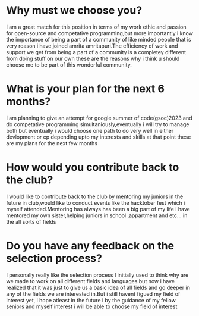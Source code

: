 # Why must we choose you?
I am a great match for this position in terms of my work ethic and passion for open-source and competative programming,but more importantly i know the importance of being a part of a community of like minded people that is very reason i have joined amrita amritapuri.The efficiency of work and support we get from being a part of a community is a completey different from doing stuff on our own these are the reasons why i think u should choose me to be part of this wonderful community.
# What is your plan for the next 6 months?
I am planning to give an attempt for google summer of code(gsoc)2023 and do competative programming simultaniously,eventually i will try to manage both but eventually i would choose one path to do very well in either devlopment or cp depending upto my interests and skills at that point these are my plans for the next few months
# How would you contribute back to the club? 
I would like to contribute back to the club by mentoring my juniors in the future in club,would like to conduct events like the hacktober fest which i myself attended.Mentoring has always has been a big part of my life i have mentored my own sister,helping juniors in school ,appartment and etc... in the all sorts of fields 

# Do you have any feedback on the selection process?
I personally really like the selection process I initially used to think why are we made to work on all different fields and languages but now i have realized that it was just to give us a basic idea of all fields and go deeper in any of the fields we are interested in.But i still havent figued my field of interest yet, i hope atleast in the future i by the guidance of my fellow seniors and myself interest i will be able to choose my field of interest 
